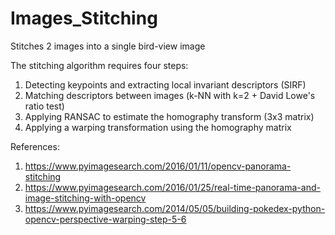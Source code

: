 # Images_Stitching
Stitches 2 images into a single bird-view image  
  
The stitching algorithm requires four steps: 
1. Detecting keypoints and extracting local invariant descriptors (SIRF)  
2. Matching descriptors between images (k-NN with k=2 + David Lowe's ratio test)  
3. Applying RANSAC to estimate the homography transform (3x3 matrix)  
4. Applying a warping transformation using the homography matrix  

References:
1. https://www.pyimagesearch.com/2016/01/11/opencv-panorama-stitching  
2. https://www.pyimagesearch.com/2016/01/25/real-time-panorama-and-image-stitching-with-opencv  
3. https://www.pyimagesearch.com/2014/05/05/building-pokedex-python-opencv-perspective-warping-step-5-6  
